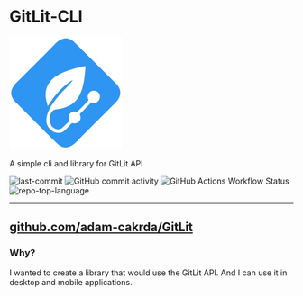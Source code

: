 # GitLit-CLI
![logo](https://raw.githubusercontent.com/adam-cakrda/GitLit/refs/heads/master/public/gitlit.svg)

A simple cli and library for GitLit API

![last-commit](https://img.shields.io/github/last-commit/adam-cakrda/GitLit-CLI?style=flat&logo=git&logoColor=white&color=0080ff)
![GitHub commit activity](https://img.shields.io/github/commit-activity/t/adam-cakrda/GitLit-CLI)
![GitHub Actions Workflow Status](https://img.shields.io/github/actions/workflow/status/adam-cakrda/GitLit-CLI/.github%2Fworkflows%2Frust.yml)
![repo-top-language](https://img.shields.io/github/languages/top/adam-cakrda/GitLit-CLI?style=flat&color=0080ff)

---
[github.com/adam-cakrda/GitLit](https://github.com/adam-cakrda/GitLit)
---

### Why?
I wanted to create a library that would use the GitLit API. And I can use it in desktop and mobile applications.
